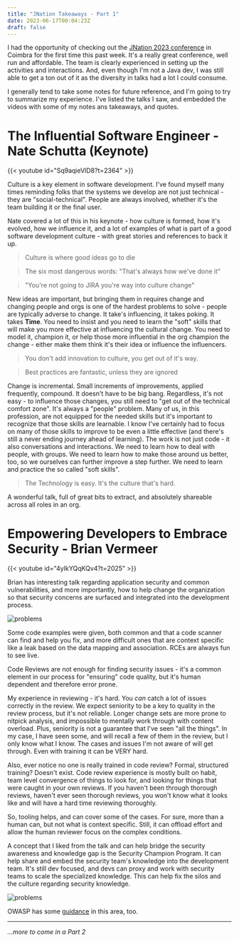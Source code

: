 ```yaml
---
title: "JNation Takeaways - Part 1"
date: 2023-06-17T00:04:23Z
draft: false
---
```


I had the opportunity of checking out the [JNation 2023 conference](https://jnation.pt/) in Coimbra for the first time this past week. It's a really great conference, well run and affordable. The team is clearly experienced in setting up the activities and interactions. And, even though I'm not a Java dev, I was still able to get a ton out of it as the diversity in talks had a lot I could consume.

I generally tend to take some notes for future reference, and I'm going to try to summarize my experience. I've listed the talks I saw, and embedded the videos with some of my notes ans takeaways, and quotes.

# The Influential Software Engineer -  Nate Schutta (Keynote)

{{< youtube id="Sq9aqieVlD8?t=2364" >}}

Culture is a key element in software development. I've found myself many times reminding folks that the systems we develop are not just technical - they are "social-technical". People are always involved, whether it's the team building it or the final user.

Nate covered a lot of this in his keynote - how culture is formed, how it's evolved, how we influence it, and a lot of examples of what is part of a good software development culture - with great stories and references to back it up.

> Culture is where good ideas go to die

> The six most dangerous words: "That's always how we've done it"

> "You're not going to JIRA you're way into culture change"

New ideas are important, but bringing them in requires change and changing people and orgs is one of the hardest problems to solve - people are typically adverse to change. It take's influencing, it takes poking. It takes **Time**. You need to insist and you need to learn the "soft" skills that will make you more effective at influencing the cultural change. You need to model it, champion it, or help those more influential in the org champion the change - either make them think it's their idea or influence the influencers.

> You don't add innovation to culture, you get out of it's way.

> Best practices are fantastic, unless they are ignored

Change is incremental. Small increments of improvements, applied frequently, compound. It doesn't have to be big bang. Regardless, it's not easy - to influence those changes, you still need to "get out of the technical comfort zone". It's always a "people" problem. Many of us, in this profession, are not equipped for the needed skills but it's important to recognize that those skills are learnable. I know I've certainly had to focus on many of those skills to improve to be even a little effective (and there's still a never ending journey ahead of learning). The work is not just code - it also conversations and interactions. We need to learn how to deal with people, with groups. We need to learn how to make those around us better, too, so we ourselves can further improve a step further. We need to learn and practice the so called "soft skills".

> The Technology is easy. It's the culture that's hard.

A wonderful talk, full of great bits to extract, and absolutely shareable across all roles in an org.

# Empowering Developers to Embrace Security - Brian Vermeer

{{< youtube id="4yIkYQqKQv4?t=2025" >}}


Brian has interesting talk regarding application security and common vulnerabilities, and more importantly, how to help change the organization so that security concerns are surfaced and integrated into the development process.

![problems](/posts/20230608-jnation/20230608Jnation001.png)

Some code examples were given, both common and that a code scanner can find and help you fix, and more difficult ones that are context specific like a leak based on the data mapping and association. RCEs are always fun to see live.

Code Reviews are not enough for finding security issues - it's a common element in our process for "ensuring" code quality, but it's human dependent and therefore error prone.

My experience in reviewing - it's hard. You *can* catch a lot of issues correctly in the review. We expect seniority to be a key to quality in the review process, but it's not reliable. Longer change sets are more prone to nitpick analysis, and impossible to mentally work through with content overload. Plus, seniority is not a guarantee that I've seen "all the things". In my case, I have seen some, and will recall a few of them in the review, but I only know what I know. The cases and issues I'm not aware of will get through. Even with training it can be VERY hard.

Also, ever notice no one is really trained in code review? Formal, structured training? Doesn't exist. Code review experience is mostly built on habit, team level convergence of things to look for, and looking for things that were caught in your own reviews. If you haven't been through thorough reviews, haven't ever seen thorough reviews, you won't know what it looks like and will have a hard time reviewing thoroughly.

So, tooling helps, and can cover some of the cases. For sure, more than a human can, but not what is context specific. Still, it can offload effort and allow the human reviewer focus on the complex conditions.

A concept that I liked from the talk and can help bridge the security awareness and knowledge gap is the Security Champion Program. It can help share and embed the security team's knowledge into the development team. It's still dev focused, and devs can proxy and work with security teams to scale the specialized knowledge. This can help fix the silos and the culture regarding security knowledge.

![problems](/posts/20230608-jnation/20230608Jnation002.png)

OWASP has some [guidance](https://owasp.org/www-project-security-culture/v10/4-Security_Champions/) in this area, too.


---

*...more to come in a Part 2*


